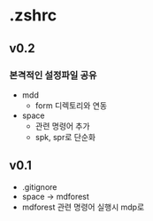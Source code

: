 # .zshrc

## v0.2
### 본격적인 설정파일 공유
- mdd
    - form 디렉토리와 연동
- space
    - 관련 명령어 추가
    - spk, spr로 단순화

## v0.1
- .gitignore
- space -> mdforest
- mdforest 관련 명령어 실행시 mdp로